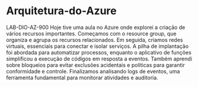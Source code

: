 # Arquitetura-do-Azure
LAB-DIO-AZ-900
Hoje tive uma aula no Azure onde explorei a criação de vários recursos importantes. 
Começamos com o resource group, que organiza e agrupa os recursos relacionados. Em seguida, criamos redes virtuais, essenciais para conectar e isolar serviços. 
A pilha de implantação foi abordada para automatizar processos, enquanto o aplicativo de funções simplificou a execução de códigos em resposta a eventos.
Também aprendi sobre bloqueios para evitar exclusões acidentais e políticas para garantir conformidade e controle. 
Finalizamos analisando logs de eventos, uma ferramenta fundamental para monitorar atividades e auditoria.
